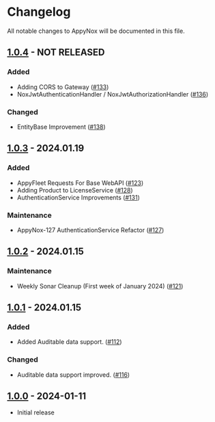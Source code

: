 # Changelog
All notable changes to AppyNox will be documented in this file.

## [1.0.4](https://github.com/HappiSoftware/AppyNox/compare/v1.0.3...v1.0.4) - NOT RELEASED
### Added
- Adding CORS to Gateway ([#133](https://github.com/HappiSoftware/AppyNox/issues/133))
- NoxJwtAuthenticationHandler / NoxJwtAuthorizationHandler ([#136](https://github.com/HappiSoftware/AppyNox/issues/136))

### Changed
- EntityBase Improvement ([#138](https://github.com/HappiSoftware/AppyNox/issues/138))

## [1.0.3](https://github.com/HappiSoftware/AppyNox/compare/v1.0.2...v1.0.3) - 2024.01.19
### Added
- AppyFleet Requests For Base WebAPI ([#123](https://github.com/HappiSoftware/AppyNox/issues/123))
- Adding Product to LicenseService ([#128](https://github.com/HappiSoftware/AppyNox/issues/128))
- AuthenticationService Improvements ([#131](https://github.com/HappiSoftware/AppyNox/issues/131))

### Maintenance
- AppyNox-127 AuthenticationService Refactor ([#127](https://github.com/HappiSoftware/AppyNox/issues/127))


## [1.0.2](https://github.com/HappiSoftware/AppyNox/compare/v1.0.1...v1.0.2) - 2024.01.15
### Maintenance
- Weekly Sonar Cleanup (First week of January 2024) ([#121](https://github.com/HappiSoftware/AppyNox/issues/121))


## [1.0.1](https://github.com/HappiSoftware/AppyNox/compare/v1.0.0...v1.0.1) - 2024.01.15
### Added
- Added Auditable data support. ([#112](https://github.com/HappiSoftware/AppyNox/issues/112))

### Changed
- Auditable data support improved. ([#116](https://github.com/HappiSoftware/AppyNox/issues/116))


## [1.0.0](https://github.com/HappiSoftware/AppyNox/releases/tag/v1.0.0) - 2024-01-11
- Initial release
